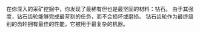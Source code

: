 <chapter name="item.diamondGearItem.name"/>
<lore>
在你深入的采矿挖掘中，你发现了最稀有但也是最坚固的材料：钻石。
由于其强度，钻石齿轮能够完成最苛刻的任务，而不会损坏或磨损。
</lore>
<no_lore>
钻石齿轮作为最终级别的齿轮拥有最佳的性能，它被用于最复杂的机器。
</no_lore>
<recipes_usages stack="buildcraftcore:gear_diamond"/>
